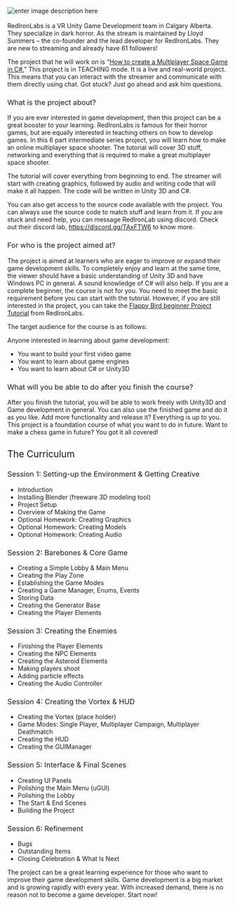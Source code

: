 ![enter image description here](http://blog.liveedu.tv/wp-content/uploads/2017/05/Nitish-base-design-1.jpg)
<br></br><span style="font-weight: 400;">RedIronLabs is a VR Unity Game Development team in Calgary Alberta. They specialize in dark horror. As the stream is maintained by Lloyd Summers – the co-founder and the lead developer for RedIronLabs. They are new to streaming and already have 61 followers!</span>

<span style="font-weight: 400;">The project that he will work on is “</span>[<span style="font-weight: 400;">How to create a Multiplayer Space Game in C#.</span>](https://www.liveedu.tv/redironlabs/lznVY-how-to-create-a-multiplayer-space-game-in-c/)<span style="font-weight: 400;">” This project is in TEACHING mode. It is a live and real-world project. This means that you can interact with the streamer and communicate with them directly using chat. Got stuck? Just go ahead and ask him questions.</span>

### <span style="font-weight: 400;">What is the project about?</span>

<span style="font-weight: 400;">If you are ever interested in game development, then this project can be a great booster to your learning. RedIronLabs is famous for their horror games, but are equally interested in teaching others on how to develop games. In this 6 part intermediate series project, you will learn how to make an online multiplayer space shooter. The tutorial will cover 3D stuff, networking and everything that is required to make a great multiplayer space shooter.</span>

<span style="font-weight: 400;">The tutorial will cover everything from beginning to end. The streamer will start with creating graphics, followed by audio and writing code that will make it all happen. The code will be written in Unity 3D and C#.</span>

<span style="font-weight: 400;">You can also get access to the source code available with the project. You can always use the source code to match stuff and learn from it. If you are stuck and need help, you can message RedIronLab using discord. Check out their discord lab, </span>[<span style="font-weight: 400;">https://discord.gg/TAxFTW6</span>](https://discord.gg/TAxFTW6)<span style="font-weight: 400;"> to know more.</span>

### <span style="font-weight: 400;">For who is the project aimed at?</span>

<span style="font-weight: 400;">The project is aimed at learners who are eager to improve or expand their game development skills. To completely enjoy and learn at the same time, the viewer should have a basic understanding of Unity 3D and have Windows PC in general. A sound knowledge of C# will also help. If you are a complete beginner, the course is not for you. You need to meet the basic requirement before you can start with the tutorial. However, if you are still interested in the project, you can take the </span>[<span style="font-weight: 400;">Flappy Bird beginner Project Tutorial</span>](https://www.liveedu.tv/redironlabs/R8k7Q-how-to-create-flappy-bird-in-unity3d-using-c/)<span style="font-weight: 400;"> from RedIronLabs.</span>

<span style="font-weight: 400;">The target audience for the course is as follows:</span>

<span style="font-weight: 400;">Anyone interested in learning about game development:</span>

*   <span style="font-weight: 400;">You want to build your first video game</span>
*   <span style="font-weight: 400;">You want to learn about game engines</span>
*   <span style="font-weight: 400;">You want to learn about C# or Unity3D</span>

### <span style="font-weight: 400;">What will you be able to do after you finish the course?</span>

<span style="font-weight: 400;">After you finish the tutorial, you will be able to work freely with Unity3D and Game development in general. You can also use the finished game and do it as you like. Add more functionality and release it? Everything is up to you. This project is a foundation course of what you want to do in future. Want to make a chess game in future? You got it all covered!</span>

## <span style="font-weight: 400;">The Curriculum</span>

### <span style="font-weight: 400;">Session 1: Setting-up the Environment & Getting Creative</span>

*   <span style="font-weight: 400;">Introduction</span>
*   <span style="font-weight: 400;">Installing Blender (freeware 3D modeling tool)</span>
*   <span style="font-weight: 400;">Project Setup</span>
*   <span style="font-weight: 400;">Overview of Making the Game</span>
*   <span style="font-weight: 400;">Optional Homework: Creating Graphics</span>
*   <span style="font-weight: 400;">Optional Homework: Creating Models</span>
*   <span style="font-weight: 400;">Optional Homework: Creating Audio</span>

### <span style="font-weight: 400;">Session 2: Barebones & Core Game</span>

*   <span style="font-weight: 400;">Creating a Simple Lobby & Main Menu</span>
*   <span style="font-weight: 400;">Creating the Play Zone</span>
*   <span style="font-weight: 400;">Establishing the Game Modes</span>
*   <span style="font-weight: 400;">Creating a Game Manager, Enums, Events</span>
*   <span style="font-weight: 400;">Storing Data</span>
*   <span style="font-weight: 400;">Creating the Generator Base</span>
*   <span style="font-weight: 400;">Creating the Player Elements</span>

### <span style="font-weight: 400;">Session 3: Creating the Enemies</span>

*   <span style="font-weight: 400;">Finishing the Player Elements</span>
*   <span style="font-weight: 400;">Creating the NPC Elements</span>
*   <span style="font-weight: 400;">Creating the Asteroid Elements</span>
*   <span style="font-weight: 400;">Making players shoot</span>
*   <span style="font-weight: 400;">Adding particle effects</span>
*   <span style="font-weight: 400;">Creating the Audio Controller</span>

### <span style="font-weight: 400;">Session 4: Creating the Vortex & HUD</span>

*   <span style="font-weight: 400;">Creating the Vortex (place holder)</span>
*   <span style="font-weight: 400;">Game Modes: Single Player, Multiplayer Campaign, Multiplayer Deathmatch</span>
*   <span style="font-weight: 400;">Creating the HUD</span>
*   <span style="font-weight: 400;">Creating the GUIManager</span>

### <span style="font-weight: 400;">Session 5: Interface & Final Scenes</span>

*   <span style="font-weight: 400;">Creating UI Panels</span>
*   <span style="font-weight: 400;">Polishing the Main Menu (uGUI)</span>
*   <span style="font-weight: 400;">Polishing the Lobby</span>
*   <span style="font-weight: 400;">The Start & End Scenes</span>
*   <span style="font-weight: 400;">Building the Project</span>

### <span style="font-weight: 400;">Session 6: Refinement</span>

*   <span style="font-weight: 400;">Bugs</span>
*   <span style="font-weight: 400;">Outstanding Items</span>
*   <span style="font-weight: 400;">Closing Celebration & What Is Next</span>

<span style="font-weight: 400;">The project can be a great learning experience for those who want to improve their game development skills. Game development is a big market and is growing rapidly with every year. With increased demand, there is no reason not to become a game developer. Start now!</span>
